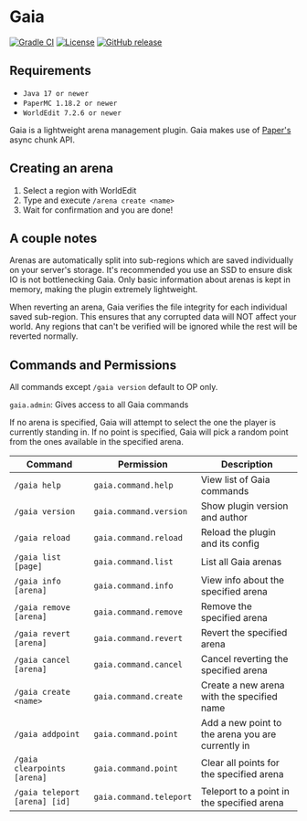 # Gaia

[![Gradle CI](https://img.shields.io/github/actions/workflow/status/PrimordialMoros/Gaia/gradle.yml?branch=master&style=flat-square)](https://github.com/PrimordialMoros/Gaia/actions)
[![License](https://img.shields.io/github/license/PrimordialMoros/Gaia?color=blue&style=flat-square)](LICENSE)
[![GitHub release](https://img.shields.io/github/v/release/PrimordialMoros/Gaia?style=flat-square)](https://github.com/PrimordialMoros/Gaia/releases)

## Requirements
- `Java 17 or newer`
- `PaperMC 1.18.2 or newer`
- `WorldEdit 7.2.6 or newer`

Gaia is a lightweight arena management plugin.
Gaia makes use of [Paper's](https://github.com/PaperMC/Paper) async chunk API.

## Creating an arena
1. Select a region with WorldEdit
2. Type and execute `/arena create <name>`
3. Wait for confirmation and you are done!

## A couple notes
Arenas are automatically split into sub-regions which are saved individually on your server's storage.
It's recommended you use an SSD to ensure disk IO is not bottlenecking Gaia.
Only basic information about arenas is kept in memory, making the plugin extremely lightweight.

When reverting an arena, Gaia verifies the file integrity for each individual saved sub-region.
This ensures that any corrupted data will NOT affect your world.
Any regions that can't be verified will be ignored while the rest will be reverted normally.

## Commands and Permissions
All commands except `/gaia version` default to OP only.

`gaia.admin`: Gives access to all Gaia commands

If no arena is specified, Gaia will attempt to select the one the player is currently standing in.
If no point is specified, Gaia will pick a random point from the ones available in the specified arena.

| Command                       | Permission              | Description                                       |
|-------------------------------|-------------------------|---------------------------------------------------|
| `/gaia help`                  | `gaia.command.help`     | View list of Gaia commands                        |
| `/gaia version`               | `gaia.command.version`  | Show plugin version and author                    |
| `/gaia reload`                | `gaia.command.reload`   | Reload the plugin and its config                  |
| `/gaia list [page]`           | `gaia.command.list`     | List all Gaia arenas                              |
| `/gaia info [arena]`          | `gaia.command.info`     | View info about the specified arena               |
| `/gaia remove [arena]`        | `gaia.command.remove`   | Remove the specified arena                        |
| `/gaia revert [arena]`        | `gaia.command.revert`   | Revert the specified arena                        |
| `/gaia cancel [arena]`        | `gaia.command.cancel`   | Cancel reverting the specified arena              |
| `/gaia create <name>`         | `gaia.command.create`   | Create a new arena with the specified name        |
| `/gaia addpoint`              | `gaia.command.point`    | Add a new point to the arena you are currently in |
| `/gaia clearpoints [arena]`   | `gaia.command.point`    | Clear all points for the specified arena          |
| `/gaia teleport [arena] [id]` | `gaia.command.teleport` | Teleport to a point in the specified arena        |
